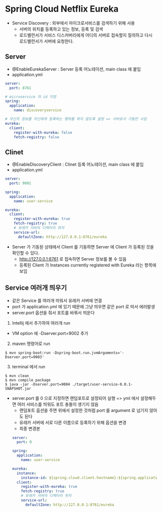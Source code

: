 # Spring Cloud Netflix Eureka
- Service Discovery : 외부에서 마이크로서비스를 검색하기 위해 사용
  - 서버의 위치를 등록하고 있는 정보, 등록 및 검색
  - 로드밸런서가 서비스 디스커버리에게 어디의 서버로 접속할지 질의하고 다시 로드밸런서가 서버에 요청한다.

## Server
- @EnableEurekaServer : Server 등록 어노테이션, main class 에 붙임
- application.yml
```yml
server:
  port: 8761

# microservice 의 id 지정
spring:
  application:
    name: discoveryservice

# 자신의 정보를 자신에게 등록하는 행위를 하지 않도록 설정 => 서버로서 기동만 시킴
eureka:
  client:
    register-with-eureka: false
    fetch-registry: false
```

## Clinet
- @EnableDiscoveryClient : Clinet 등록 어노테이션, main class 에 붙임
- application.yml
```yml
server:
  port: 9001

spring:
  application:
    name: user-service

eureka:
  client:
    register-with-eureka: true
    fetch-registry: true
    # 유레카 서버의 디렉터리 위치
    service-url:
      defaultZone: http://127.0.0.1:8761/eureka
```
- Server 가 기동된 상태에서 Client 를 기동하면 Server 에 Client 가 등록된 것을 확인할 수 있다.
  - http://127.0.0.1:8761 로 접속하면 Server 정보를 볼 수 있음
  - 등록된 Client 가 Instances currently registered with Eureka 라는 항목에 보임

## Service 여러개 띄우기
- 같은 Service 를 여러개 띄워서 유레카 서버에 연결
- port 가 application.yml 에 있기 때문에 그냥 띄우면 같은 port 로 떠서 에러발생
- server.port 옵션을 줘서 포트를 바꿔서 띄운다
1. Intellij 에서 추가하여 여러개 run
  - VM option 에 -Dserver.port=9002 추가
2. maven 명령어로 run
```shell
$ mvn spring-boot:run -Dspring-boot.run.jvmArguments='-Dserver.port=9003'
```
3. terminal 에서 run
```shell
$ mvn clean
$ mvn compile package
$ java -jar -Dserver.port=9004 ./target/user-service-0.0.1-SNAPSHOT.jar
```
- server.port 를 0 으로 지정하면 랜덤포트로 설정되어 실행 => yml 에서 설정해두면 여러 서비스를 띄워도 포트 충돌이 생기지 않음
  - 랜덤포트 옵션을 주면 위에서 설정한 것처럼 port 를 argument 로 넘기지 않아도 된다
  - 유레카 서버에 서로 다른 이름으로 등록하기 위해 옵션을 변경
  - 최종 변경본
  ```yml
  server:
    port: 0

  spring:
    application:
      name: user-service

  eureka:
    instance:
      instance-id: ${spring.cloud.client.hostname}:${spring.application.instance_id:${random.value}}
    client:
      register-with-eureka: true
      fetch-registry: true
      # 유레카 서버의 디렉터리 위치
      service-url:
        defaultZone: http://127.0.0.1:8761/eureka
  ```